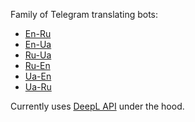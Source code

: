 Family of Telegram translating bots:

- [En-Ru](https://t.me/EnToRuTranslatorBot)
- [En-Ua](https://t.me/EnToUaTranslatorBot)
- [Ru-Ua](https://t.me/RuToUaTranslatorBot)
- [Ru-En](https://t.me/RuToEnTranslatorBot)
- [Ua-En](https://t.me/UaToEnTranslatorBot)
- [Ua-Ru](https://t.me/UaToRuTranslatorBot)

Currently uses [DeepL API](https://www.deepl.com/en/products/api) under the hood.
